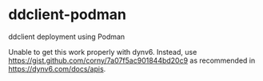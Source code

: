 # ddclient-podman
ddclient deployment using Podman

Unable to get this work properly with dynv6. Instead, use https://gist.github.com/corny/7a07f5ac901844bd20c9 as recommended in https://dynv6.com/docs/apis.
